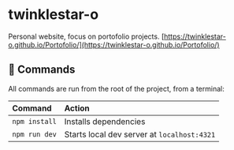 # twinklestar-o

Personal website, focus on portofolio projects.
[https://twinklestar-o.github.io/Portofolio/](https://twinklestar-o.github.io/Portofolio/)

## 🧞 Commands

All commands are run from the root of the project, from a terminal:

| Command       | Action                                      |
| :------------ | :------------------------------------------ |
| `npm install` | Installs dependencies                       |
| `npm run dev` | Starts local dev server at `localhost:4321` |
